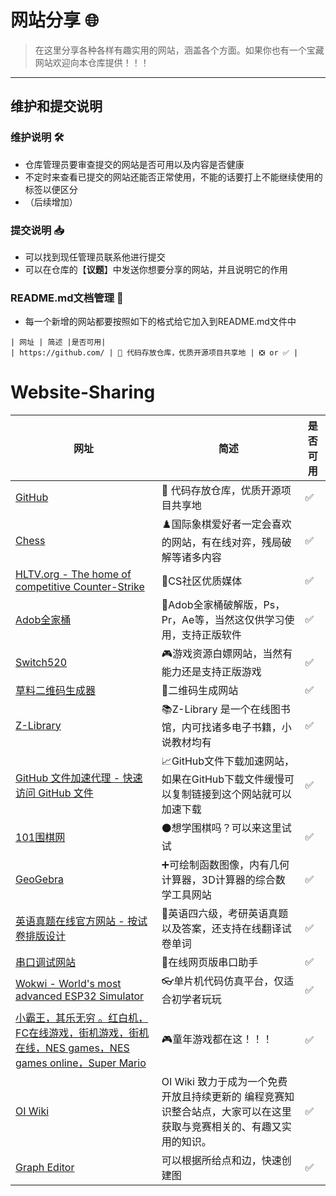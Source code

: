 # 网站分享 🌐

> 在这里分享各种各样有趣实用的网站，涵盖各个方面。如果你也有一个宝藏网站欢迎向本仓库提供！！！
> 

---

## 维护和提交说明

### 维护说明 🛠️

- 仓库管理员要审查提交的网站是否可用以及内容是否健康
- 不定时来查看已提交的网站还能否正常使用，不能的话要打上不能继续使用的标签以便区分
- （后续增加）

### 提交说明 📥

- 可以找到现任管理员联系他进行提交
- 可以在仓库的【**议题**】中发送你想要分享的网站，并且说明它的作用

### README.md文档管理 📄

- 每一个新增的网站都要按照如下的格式给它加入到README.md文件中

```
| 网址 | 简述 |是否可用|
| https://github.com/ | 🐙 代码存放仓库，优质开源项目共享地 | ❎ or ✅ |
```

# Website-Sharing

| 网址 | 简述 | 是否可用 |
| --- | --- | --- |
| [GitHub](https://github.com/) | 🐙 代码存放仓库，优质开源项目共享地 | ✅ |
| [Chess](https://lichess.org/practice) | ♟️国际象棋爱好者一定会喜欢的网站，有在线对弈，残局破解等诸多内容 | ✅ |
| [HLTV.org - The home of competitive Counter-Strike](https://www.hltv.org/ranking/teams/2023/december/11/details/7020) | 🔫CS社区优质媒体 | ✅ |
| [Adob全家桶](https://www.yuque.com/yihulaojiu-gsfg9/zz2qv5/iidc87wfhzm7vw7p) | 🛒Adob全家桶破解版，Ps，Pr，Ae等，当然这仅供学习使用，支持正版软件 | ✅ |
| [Switch520](https://www.gamer520.com/) | 🎮游戏资源白嫖网站，当然有能力还是支持正版游戏 | ✅ |
| [草料二维码生成器](https://cli.im/) | 🐎二维码生成网站 | ✅ |
| [Z-Library](https://www.tboxn.com/sites/320.html) | 📚Z-Library 是一个在线图书馆，内可找诸多电子书籍，小说教材均有 | ✅ |
| [GitHub 文件加速代理 - 快速访问 GitHub 文件](https://gh-proxy.com/) | 📈GitHub文件下载加速网站，如果在GitHub下载文件缓慢可以复制链接到这个网站就可以加速下载 | ✅ |
| [101围棋网](https://www.101weiqi.cn/) | ⚫想学围棋吗？可以来这里试试 | ✅ |
| [GeoGebra](https://www.geogebra.org/) | ➕可绘制函数图像，内有几何计算器，3D计算器的综合数学工具网站 | ✅ |
| [英语真题在线官方网站 - 按试卷排版设计](https://zhenti.burningvocabulary.cn/) | 🐶英语四六级，考研英语真题以及答案，还支持在线翻译试卷单词 | ✅ |
| [串口调试网站](https://serial.keysking.com/#/) | 🪫在线网页版串口助手 | ✅ |
| [Wokwi - World's most advanced ESP32 Simulator](https://wokwi.com/) | 👓单片机代码仿真平台，仅适合初学者玩玩 | ✅ |
| [小霸王，其乐无穷 。红白机，FC在线游戏，街机游戏，街机在线，NES games，NES games online，Super Mario](http://ending.fun/) | 🎮童年游戏都在这！！！ | ✅ |
| [OI Wiki](https://oi-wiki.org/) | OI Wiki 致力于成为一个免费开放且持续更新的 编程竞赛知识整合站点，大家可以在这里获取与竞赛相关的、有趣又实用的知识。| ✅ |
| [Graph Editor](https://csacademy.com/app/graph_editor/) | 可以根据所给点和边，快速创建图| ✅ |
